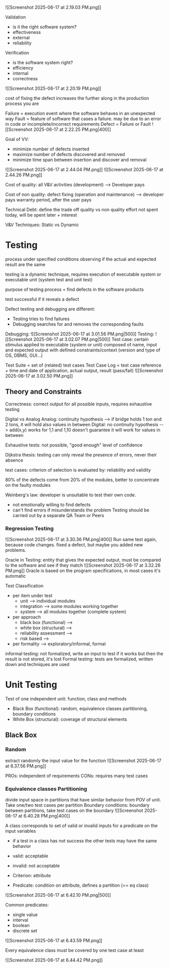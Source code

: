 ![[Screenshot 2025-06-17 at 2.19.03 PM.png]]

Validation
- is it the right software system?
- effectiveness
- external
- reliability

Verification
- is the software system right?
- efficiency
- internal
- correctness

![[Screenshot 2025-06-17 at 2.20.19 PM.png]]

cost of fixing the defect increases the further along in the production process you are

Failure = execution event where the software behaves in an unexpected way
Fault = feature of software that cases a failure. may be due to an error in code or incomplete/incorrect requirements
Defect = Failure or Fault
![[Screenshot 2025-06-17 at 2.22.25 PM.png|400]]

Goal of VV: 
- minimize number of defects inserted
- maximize number of defects discovered and removed
- minimize time span between insertion and discover and removal

![[Screenshot 2025-06-17 at 2.44.04 PM.png]]
![[Screenshot 2025-06-17 at 2.44.26 PM.png]]

Cost of quality: all V&V activities (development) --> Developer pays

Cost of non quality: defect fixing (operation and maintenance) --> developer pays warranty period, after the user pays

Technical Debt: define the trade off quality vs non quality
effort not spent today, will be spent later + interest

V&V Techniques: Static vs Dynamic

# Testing

process under specified conditions observing if the actual and expected result are the same

testing is a dynamic technique, requires execution of executable system or executable unit (system test and unit test)

purpose of testing process = find defects in the software products

test successful if it reveals a defect

Defect testing and debugging are different:
- Testing tries to find failures
- Debugging searches for and removes the corresponding faults

Debugging:
![[Screenshot 2025-06-17 at 3.01.56 PM.png|500]]
Testing:
![[Screenshot 2025-06-17 at 3.02.07 PM.png|500]]
Test case: certain stimulus applied to executable (system or unit) composed of name, input and expected output
with defined constraints/context (version and type of OS, DBMS, GUI...)

Test Suite = set of (related) test cases
Test Case Log = test case reference + time and date of application, actual output, result (pass/fail)
![[Screenshot 2025-06-17 at 3.02.50 PM.png]]

## Theory and Constraints

 Correctness: correct output for all possible inputs, requires exhaustive testing

Digital vs Analog
Analog: continuity hypothesis --> if bridge holds 1 ton and 2 tons, it will hold also values in between
Digital: no continuity hypothesis --> add(x,y) works for 1,1 and 1,10 doesn't guarantee it will work for values in between

Exhaustive tests: not possible, "good enough" level of confidence

Dijkstra thesis: testing can only reveal the presence of errors, never their absence

test cases: criterion of selection is evaluated by: reliability and validity

80% of the defects come from 20% of the modules, better to concentrate on the faulty modules

Weinberg's law: developer is unsuitable to test their own code.
- not emotionally willing to find defects
- can't find errors if misunderstands the problem
Testing should be carried out by a separate QA Team or Peers
### Regression Testing
![[Screenshot 2025-06-17 at 3.30.36 PM.png|400]]
Run same test again, because code changes. fixed a defect, but maybe you added new problems.

Oracle in Testing: entity that gives the expected output, must be compared to the software and see if they match
![[Screenshot 2025-06-17 at 3.32.26 PM.png]]
Oracle is based on the program specifications, in most cases it's automatic


Test Classification
- per item under test 
	- unit --> individual modules
	- integration --> some modules working together 
	- system --> all modules together (complete system)
- per approach
	- black box (functional) --> 
	- white box (structural) --> 
	- reliability assessment --> 
	- risk based --> 
- per formality --> exploratory/informal, formal

informal testing: not formalized, write an input to test if it works but then the result is not stored, it's lost
Formal testing: tests are formalized, written down and techniques are used

# Unit Testing

Test of one independent unit: function, class and methods

- Black Box (functional): random, equivalence classes partitioning, boundary conditions
- White Box (structural): coverage of structural elements

## Black Box
### Random
extract randomly the input value for the function
![[Screenshot 2025-06-17 at 6.37.56 PM.png]]

PROs: independent of requirements
CONs: requires many test cases

### Equivalence classes Partitioning
divide input space in partitions that have similar behavior from POV of unit. Take one/two test cases per partition
Boundary conditions: boundary between partitions, take test cases on the boundary
![[Screenshot 2025-06-17 at 6.40.28 PM.png|400]]

A class corresponds to set of valid or invalid inputs for a predicate on the input variables
- if a test in a class has not success the other tests may have the same behavior
- valid: acceptable
- invalid: not acceptable

- Criterion: attribute
- Predicate: condition on attribute, defines a partition (== eq class)

![[Screenshot 2025-06-17 at 6.42.10 PM.png|500]]

Common predicates:
- single value
- interval
- boolean
- discrete set

![[Screenshot 2025-06-17 at 6.43.59 PM.png]]

Every equivalence class must be covered by one test case at least

![[Screenshot 2025-06-17 at 6.44.42 PM.png]]

